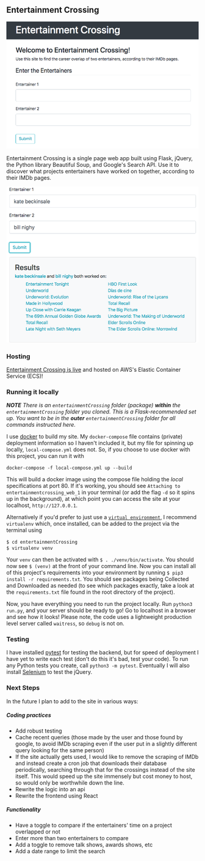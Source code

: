 ## Entertainment Crossing

![Entertainment Crossing Welcome](readme-pics/welcome.png)

Entertainment Crossing is a single page web app built using Flask, jQuery, the Python library Beautiful Soup, and Google's Search API. Use it to discover what projects entertainers have worked on together, according to their IMDb pages.

![Entertainment Crossing Welcome](readme-pics/results.png)

### Hosting

[Entertainment Crossing is live](https://entertainmentcrossing.lillie.dev/) and hosted on AWS's Elastic Container Service (ECS)!

### Running it locally

_**NOTE** There is an `entertainmentCrossing` folder (package) **within** the `entertainmentCrossing` folder you cloned. This is a Flask-recommended set up. You want to be in the **outer** `entertainmentCrossing` folder for all commands instructed here._

I use [docker](https://www.docker.com/products/docker-desktop) to build my site. My `docker-compose` file contains (private) deployment information so I haven't included it, but my file for spinning up locally, `local-compose.yml` does not. So, if you choose to use docker with this project, you can run it with

```
docker-compose -f local-compose.yml up --build
```

This will build a docker image using the compose file holding the _local_ specifications at port 80. If it's working, you should see `Attaching to entertainmentcrossing_web_1` in your terminal (or add the flag `-d` so it spins up in the background), at which point you can access the site at your localhost, `http://127.0.0.1`. 

Alternatively if you'd prefer to just use a [`virtual environment`](https://docs.python-guide.org/dev/virtualenvs/), I recommend `virtualenv` which, once installed, can be added to the project via the terminal using

```
$ cd entertainmentCrossing
$ virtualenv venv
```

Your `venv` can then be activated with `$ . ./venv/bin/activate`. You should now see `$ (venv)` at the front of your command line. Now you can install all of this project's requirements into your environment by running `$ pip3 install -r requirements.txt`. You should see packages being Collected and Downloaded as needed (to see which packages exactly, take a look at the `requirements.txt` file found in the root directory of the project).

Now, you have everything you need to run the project locally. Run `python3 run.py`, and your server should be ready to go! Go to localhost in a browser and see how it looks! Please note, the code uses a lightweight production level server called `waitress`, so `debug` is not on. 

### Testing

I have installed [pytest](https://docs.pytest.org/en/latest/getting-started.html) for testing the backend, but for speed of deployment I have yet to write each test (don't do this it's bad, test your code). To run any Python tests you create, call `python3 -m pytest`. Eventually I will also install [Selenium](https://www.selenium.dev/) to test the jQuery.

### Next Steps

In the future I plan to add to the site in various ways:

##### Coding practices

- Add robust testing
- Cache recent queries (those made by the user and those found by google, to avoid IMDb scraping even if the user put in a slightly different query looking for the same person)
- If the site actually gets used, I would like to remove the scraping of IMDb and instead create a cron job that downloads their database periodically, searching through that for the crossings instead of the site itself. This would speed up the site immensely but cost money to host, so would only be worthwhile down the line.
- Rewrite the logic into an api
- Rewrite the frontend using React

##### Functionality

- Have a toggle to compare if the entertainers' time on a project overlapped or not
- Enter more than two entertainers to compare
- Add a toggle to remove talk shows, awards shows, etc
- Add a date range to limit the search
